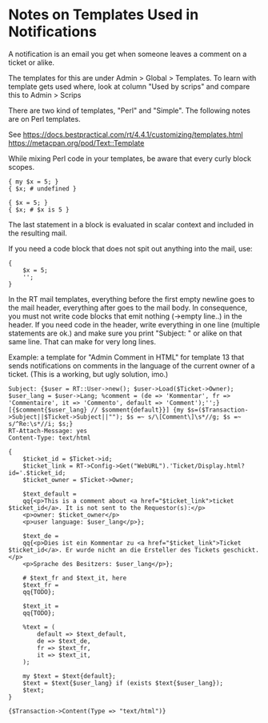 Notes on Templates Used in Notifications
==========

A notification is an email you get when someone leaves a comment on a ticket or alike.

The templates for this are under Admin > Global > Templates. To learn with template gets used where, look at column "Used by scrips" and compare this to Admin > Scrips

There are two kind of templates, "Perl" and "Simple". The following notes are on Perl templates.

See
    https://docs.bestpractical.com/rt/4.4.1/customizing/templates.html
    https://metacpan.org/pod/Text::Template

While mixing Perl code in your templates, be aware that every curly block scopes.

    { my $x = 5; }
    { $x; # undefined }

    { $x = 5; }
    { $x; # $x is 5 }

The last statement in a block is evaluated in scalar context and included in the resulting mail.

If you need a code block that does not spit out anything into the mail, use:

    {
        $x = 5;
        '';
    }

In the RT mail templates, everything before the first empty newline goes to the mail header, everything after goes to the mail body.
In consequence, you must not write code blocks that emit nothing (->empty line..) in the header.
If you need code in the header, write everything in one line (multiple statements are ok.) and make sure you print "Subject: " or alike on that same line.
That can make for very long lines.

Example: a template for "Admin Comment in HTML" for template 13 that sends notifications on comments in the language of the current owner of a ticket. (This is a working, but ugly solution, imo.)

    Subject: {$user = RT::User->new(); $user->Load($Ticket->Owner); $user_lang = $user->Lang; %comment = (de => 'Kommentar', fr => 'Commentaire', it => 'Commento', default => 'Comment');'';}[{$comment{$user_lang} // $somment{default}}] {my $s=($Transaction->Subject||$Ticket->Subject||""); $s =~ s/\[Comment\]\s*//g; $s =~ s/^Re:\s*//i; $s;}
    RT-Attach-Message: yes
    Content-Type: text/html

    {
        $ticket_id = $Ticket->id;
        $ticket_link = RT->Config->Get("WebURL").'Ticket/Display.html?id='.$ticket_id;
        $ticket_owner = $Ticket->Owner;

        $text_default =
        qq{<p>This is a comment about <a href="$ticket_link">ticket $ticket_id</a>. It is not sent to the Requestor(s):</p>
        <p>owner: $ticket_owner</p>
        <p>user language: $user_lang</p>};

        $text_de =
        qq{<p>Dies ist ein Kommentar zu <a href="$ticket_link">Ticket $ticket_id</a>. Er wurde nicht an die Ersteller des Tickets geschickt.</p>
        <p>Sprache des Besitzers: $user_lang</p>};

        # $text_fr and $text_it, here
        $text_fr =
        qq{TODO};

        $text_it =
        qq{TODO};

        %text = (
            default => $text_default,
            de => $text_de,
            fr => $text_fr,
            it => $text_it,
        );

        my $text = $text{default};
        $text = $text{$user_lang} if (exists $text{$user_lang});
        $text;
    }

    {$Transaction->Content(Type => "text/html")}
